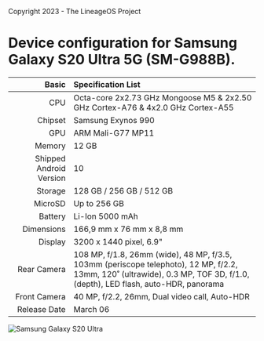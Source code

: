 Copyright 2023 - The LineageOS Project

Device configuration for Samsung Galaxy S20 Ultra 5G (SM-G988B).
========================================

Basic   | Specification List
-------:|:-------------------------
CPU     | Octa-core 2x2.73 GHz Mongoose M5 & 2x2.50 GHz Cortex-A76 & 4x2.0 GHz Cortex-A55
Chipset | Samsung Exynos 990
GPU     | ARM Mali-G77 MP11
Memory  | 12 GB
Shipped Android Version | 10
Storage | 128 GB / 256 GB / 512 GB
MicroSD | Up to 256 GB
Battery | Li-Ion 5000 mAh
Dimensions | 166,9 mm x 76 mm x 8,8 mm
Display | 3200 x 1440 pixel, 6.9"
Rear Camera  | 108 MP, f/1.8, 26mm (wide), 48 MP, f/3.5, 103mm (periscope telephoto), 12 MP, f/2.2, 13mm, 120˚ (ultrawide), 0.3 MP, TOF 3D, f/1.0, (depth), LED flash, auto-HDR, panorama
Front Camera | 40 MP, f/2.2, 26mm, Dual video call, Auto-HDR
Release Date | March 06

![Samsung Galaxy S20 Ultra](https://fdn2.gsmarena.com/vv/pics/samsung/samsung-galaxy-s20-ultra-10.jpg "Samsung Galaxy S20 Ultra")
